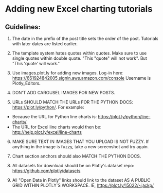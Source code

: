# Adding new Excel charting tutorials

## Guidelines:

1. The date in the prefix of the post title sets the order of the post. Tutorials with later dates are listed earlier.

2. The template system hates quotes within quotes. Make sure to use single quotes within double quote. "This "quote" will not work". But "This 'quote' will work."

3. Use images.plot.ly for adding new images. Log-in here: https://661924842005.signin.aws.amazon.com/console Username is Plotly_Editors.

4. DON'T ADD CAROUSEL IMAGES FOR NEW POSTS.

5. URLs SHOULD MATCH THE URLs FOR THE PYTHON DOCS: https://plot.ly/python/. For example:
  - Because the URL for Python line charts is: https://plot.ly/python/line-charts/
  - The URL for Excel line charts would then be: http://help.plot.ly/excel/line-charts

6. MAKE SURE TEXT IN IMAGES THAT YOU UPLOAD IS NOT FUZZY. If anything in the image is fuzzy, take a new screenshot and try again.
 
7. Chart section anchors should also MATCH THE PYTHON DOCS. 

8. All datasets for download should be on Plotly's dataset repo: https://github.com/plotly/datasets

9. All "Open Data in Plotly" links should link to the dataset AS A PUBLIC GRID WITHIN PLOTLY'S WORKSPACE. IE, https://plot.ly/15022/~jackp/ 

